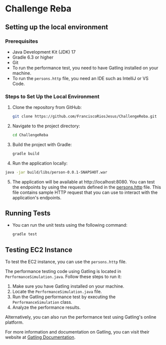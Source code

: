 # Challenge Reba

## Setting up the local environment

### Prerequisites
- Java Development Kit (JDK) 17 
- Gradle 6.3 or higher
- Git
- To run the performance test, you need to have Gatling installed on your machine.
- To run the `persons.http` file, you need an IDE such as IntelliJ or VS Code.

### Steps to Set Up the Local Environment
1. Clone the repository from GitHub:
   ```bash
   git clone https://github.com/FranciscoRiosJesus/ChallengeReba.git
   ```
2. Navigate to the project directory:
   ```bash
   cd ChallengeReba
   ```
3. Build the project with Gradle:
   ```bash
   gradle build
   ```
4. Run the application locally:
  ```bash
  java -jar build/libs/person-0.0.1-SNAPSHOT.war
  ```
5. The application will be available at http://localhost:8080. You can test the endpoints by using the requests defined in the [persons.http](/persons.http) file. This file contains sample HTTP request that you can use to interact with the application's endpoints. 

## Running Tests

* You can run the unit tests using the following command:
  ```bash
  gradle test
  ```

## Testing EC2 Instance

To test the EC2 instance, you can use the `persons.http` file.


The performance testing code using Gatling is located in `PerformanceSimulation.java`. Follow these steps to run it:
1. Make sure you have Gatling installed on your machine.
2. Locate the `PerformanceSimulation.java` file.
3. Run the Gatling performance test by executing the `PerformanceSimulation` class.
4. Analyze the performance results.

Alternatively, you can also run the performance test using Gatling's online platform.

For more information and documentation on Gatling, you can visit their website at [Gatling Documentation](https://gatling.io/docs/current/).